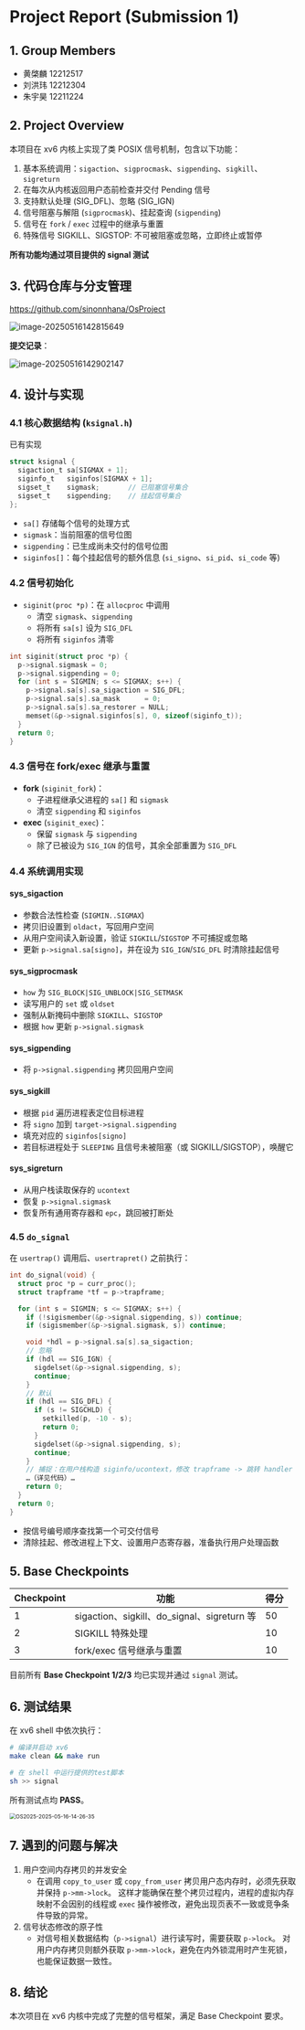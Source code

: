 # Project Report (Submission 1)

## 1. Group Members
- 黄棨麟 12212517
- 刘洪玮 12212304
- 朱宇昊 12211224

## 2. Project Overview
本项目在 xv6 内核上实现了类 POSIX 信号机制，包含以下功能：
1. 基本系统调用：`sigaction`、`sigprocmask`、`sigpending`、`sigkill`、`sigreturn`  
2. 在每次从内核返回用户态前检查并交付 Pending 信号  
3. 支持默认处理 (SIG_DFL)、忽略 (SIG_IGN)
4. 信号阻塞与解阻 (`sigprocmask`)、挂起查询 (`sigpending`)  
5. 信号在 `fork` / `exec` 过程中的继承与重置  
6. 特殊信号 SIGKILL、SIGSTOP: 不可被阻塞或忽略，立即终止或暂停

**所有功能均通过项目提供的 signal 测试**

## 3. 代码仓库与分支管理
https://github.com/sinonnhana/OsProject

![image-20250516142815649](report-phase1.assets/image-20250516142815649.png)

**提交记录**：

![image-20250516142902147](report-phase1.assets/image-20250516142902147.png)

## 4. 设计与实现

### 4.1 核心数据结构 (`ksignal.h`)

已有实现

```c
struct ksignal {
  sigaction_t sa[SIGMAX + 1];
  siginfo_t   siginfos[SIGMAX + 1];
  sigset_t    sigmask;       // 已阻塞信号集合
  sigset_t    sigpending;    // 挂起信号集合
};
```
- `sa[]` 存储每个信号的处理方式  
- `sigmask`：当前阻塞的信号位图  
- `sigpending`：已生成尚未交付的信号位图  
- `siginfos[]`：每个挂起信号的额外信息 (`si_signo`、`si_pid`、`si_code` 等)

### 4.2 信号初始化
- `siginit(proc *p)`：在 `allocproc` 中调用  
  - 清空 `sigmask`、`sigpending`  
  - 将所有 `sa[s]` 设为 `SIG_DFL`  
  - 将所有 `siginfos` 清零  

```c
int siginit(struct proc *p) {
  p->signal.sigmask = 0;
  p->signal.sigpending = 0;
  for (int s = SIGMIN; s <= SIGMAX; s++) {
    p->signal.sa[s].sa_sigaction = SIG_DFL;
    p->signal.sa[s].sa_mask      = 0;
    p->signal.sa[s].sa_restorer = NULL;
    memset(&p->signal.siginfos[s], 0, sizeof(siginfo_t));
  }
  return 0;
}
```

### 4.3 信号在 fork/exec 继承与重置
- **fork** (`siginit_fork`)：  
  - 子进程继承父进程的 `sa[]` 和 `sigmask`  
  - 清空 `sigpending` 和 `siginfos`  
- **exec** (`siginit_exec`)：  
  - 保留 `sigmask` 与 `sigpending`  
  - 除了已被设为 `SIG_IGN` 的信号，其余全部重置为 `SIG_DFL`

### 4.4 系统调用实现

#### sys_sigaction
- 参数合法性检查 (`SIGMIN..SIGMAX`)  
- 拷贝旧设置到 `oldact`，写回用户空间  
- 从用户空间读入新设置，验证 `SIGKILL`/`SIGSTOP` 不可捕捉或忽略  
- 更新 `p->signal.sa[signo]`，并在设为 `SIG_IGN`/`SIG_DFL` 时清除挂起信号  

#### sys_sigprocmask
- `how` 为 `SIG_BLOCK|SIG_UNBLOCK|SIG_SETMASK`  
- 读写用户的 `set` 或 `oldset`  
- 强制从新掩码中删除 `SIGKILL`、`SIGSTOP`  
- 根据 `how` 更新 `p->signal.sigmask`  

#### sys_sigpending
- 将 `p->signal.sigpending` 拷贝回用户空间  

#### sys_sigkill
- 根据 `pid` 遍历进程表定位目标进程  
- 将 `signo` 加到 `target->signal.sigpending`  
- 填充对应的 `siginfos[signo]`  
- 若目标进程处于 `SLEEPING` 且信号未被阻塞（或 SIGKILL/SIGSTOP），唤醒它  

#### sys_sigreturn
- 从用户栈读取保存的 `ucontext`  
- 恢复 `p->signal.sigmask`  
- 恢复所有通用寄存器和 `epc`，跳回被打断处  

### 4.5 `do_signal`
在 `usertrap()` 调用后、`usertrapret()` 之前执行：
```c
int do_signal(void) {
  struct proc *p = curr_proc();
  struct trapframe *tf = p->trapframe;

  for (int s = SIGMIN; s <= SIGMAX; s++) {
    if (!sigismember(&p->signal.sigpending, s)) continue;
    if (sigismember(&p->signal.sigmask, s)) continue;

    void *hdl = p->signal.sa[s].sa_sigaction;
    // 忽略
    if (hdl == SIG_IGN) {
      sigdelset(&p->signal.sigpending, s);
      continue;
    }
    // 默认
    if (hdl == SIG_DFL) {
      if (s != SIGCHLD) {
        setkilled(p, -10 - s);
        return 0;
      }
      sigdelset(&p->signal.sigpending, s);
      continue;
    }
    // 捕捉：在用户栈构造 siginfo/ucontext，修改 trapframe -> 跳转 handler
    …（详见代码）…
    return 0;
  }
  return 0;
}
```
- 按信号编号顺序查找第一个可交付信号 
- 清除挂起、修改进程上下文、设置用户态寄存器，准备执行用户处理函数  

## 5. Base Checkpoints

| Checkpoint | 功能                                        | 得分 |
| ---------- | ------------------------------------------- | ---- |
| 1          | sigaction、sigkill、do_signal、sigreturn 等 | 50   |
| 2          | SIGKILL 特殊处理                            | 10   |
| 3          | fork/exec 信号继承与重置                    | 10   |

目前所有 **Base Checkpoint 1/2/3** 均已实现并通过 `signal` 测试。

## 6. 测试结果

在 xv6 shell 中依次执行：
```sh
# 编译并启动 xv6
make clean && make run

# 在 shell 中运行提供的test脚本
sh >> signal
```
所有测试点均 **PASS**。

<img src="report-phase1.assets/OS2025-2025-05-16-14-26-35.png" alt="OS2025-2025-05-16-14-26-35" style="zoom:67%;" />

## 7. 遇到的问题与解决

1. 用户空间内存拷贝的并发安全
   - 在调用 `copy_to_user` 或 `copy_from_user` 拷贝用户态内存时，必须先获取并保持 `p->mm->lock`。
     这样才能确保在整个拷贝过程内，进程的虚拟内存映射不会因别的线程或 `exec` 操作被修改，避免出现页表不一致或竞争条件导致的异常。
2. 信号状态修改的原子性
   - 对信号相关数据结构（`p->signal`）进行读写时，需要获取 `p->lock`。
     对用户内存拷贝则额外获取 `p->mm->lock`，避免在内外锁混用时产生死锁，也能保证数据一致性。

## 8. 结论
本次项目在 xv6 内核中完成了完整的信号框架，满足 Base Checkpoint 要求。